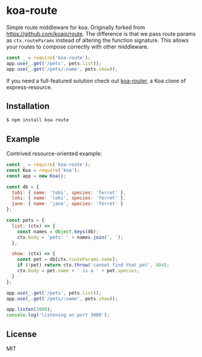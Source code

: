 # koa-route

Simple route middleware for koa. Originally forked from https://github.com/koajs/route. The difference is that we pass route params as `ctx.routeParams` instead of altering the function signature. This allows your routes to compose correctly with other middleware.

```js
const _ = require('koa-route');
app.use(_.get('/pets', pets.list));
app.use(_.get('/pets/:name', pets.show));
```

 If you need a full-featured solution check out [koa-router](https://github.com/koajs/router),
 a Koa clone of express-resource.

## Installation

```js
$ npm install koa-route
```

## Example

  Contrived resource-oriented example:

```js
const _ = require('koa-route');
const Koa = require('koa');
const app = new Koa();

const db = {
  tobi: { name: 'tobi', species: 'ferret' },
  loki: { name: 'loki', species: 'ferret' },
  jane: { name: 'jane', species: 'ferret' }
};

const pets = {
  list: (ctx) => {
    const names = Object.keys(db);
    ctx.body = 'pets: ' + names.join(', ');
  },

  show: (ctx) => {
    const pet = db[ctx.routeParams.name];
    if (!pet) return ctx.throw('cannot find that pet', 404);
    ctx.body = pet.name + ' is a ' + pet.species;
  }
};

app.use(_.get('/pets', pets.list));
app.use(_.get('/pets/:name', pets.show));

app.listen(3000);
console.log('listening on port 3000');
```

## License

  MIT
